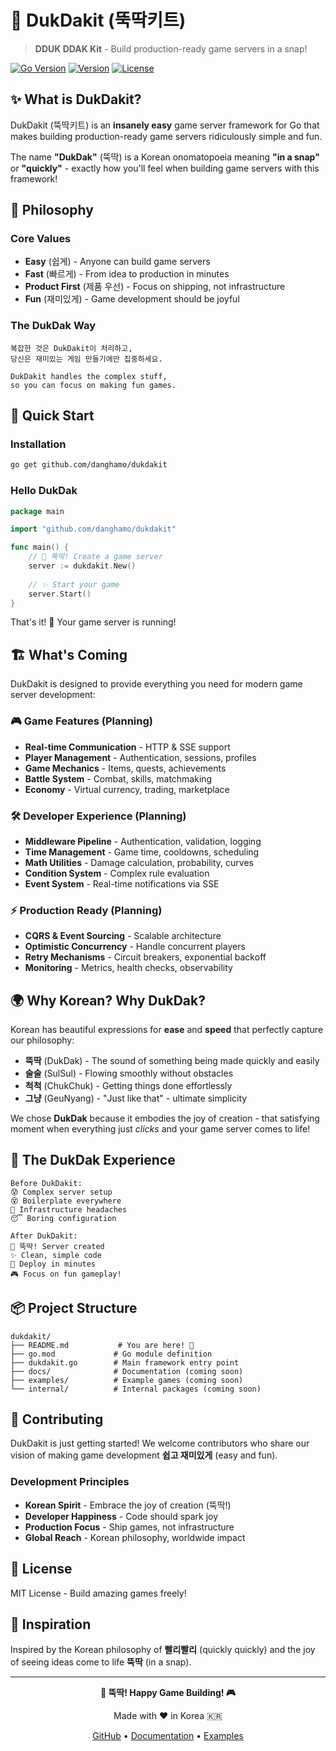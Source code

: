 # 🔨 DukDakit (뚝딱키트)

> **DDUK DDAK Kit** - Build production-ready game servers in a snap!

[![Go Version](https://img.shields.io/badge/go-%3E%3D1.21-blue.svg)](https://golang.org/)
[![Version](https://img.shields.io/badge/version-v0.0.1-orange.svg)](https://github.com/danghamo/dukdakit/releases)
[![License](https://img.shields.io/badge/license-Apache%202.0-blue.svg)](LICENSE)

## ✨ What is DukDakit?

DukDakit (뚝딱키트) is an **insanely easy** game server framework for Go that makes building production-ready game servers ridiculously simple and fun.

The name **"DukDak"** (뚝딱) is a Korean onomatopoeia meaning **"in a snap"** or **"quickly"** - exactly how you'll feel when building game servers with this framework!

## 🎯 Philosophy

### Core Values
- **Easy** (쉽게) - Anyone can build game servers
- **Fast** (빠르게) - From idea to production in minutes  
- **Product First** (제품 우선) - Focus on shipping, not infrastructure
- **Fun** (재미있게) - Game development should be joyful

### The DukDak Way
```
복잡한 것은 DukDakit이 처리하고,
당신은 재미있는 게임 만들기에만 집중하세요.

DukDakit handles the complex stuff,
so you can focus on making fun games.
```

## 🚀 Quick Start

### Installation
```bash
go get github.com/danghamo/dukdakit
```

### Hello DukDak
```go
package main

import "github.com/danghamo/dukdakit"

func main() {
    // 🔨 뚝딱! Create a game server
    server := dukdakit.New()
    
    // ✨ Start your game
    server.Start()
}
```

That's it! 🎉 Your game server is running!

## 🏗️ What's Coming

DukDakit is designed to provide everything you need for modern game server development:

### 🎮 Game Features (Planning)
- **Real-time Communication** - HTTP & SSE support
- **Player Management** - Authentication, sessions, profiles  
- **Game Mechanics** - Items, quests, achievements
- **Battle System** - Combat, skills, matchmaking
- **Economy** - Virtual currency, trading, marketplace

### 🛠️ Developer Experience (Planning)
- **Middleware Pipeline** - Authentication, validation, logging
- **Time Management** - Game time, cooldowns, scheduling  
- **Math Utilities** - Damage calculation, probability, curves
- **Condition System** - Complex rule evaluation
- **Event System** - Real-time notifications via SSE

### ⚡ Production Ready (Planning)
- **CQRS & Event Sourcing** - Scalable architecture
- **Optimistic Concurrency** - Handle concurrent players
- **Retry Mechanisms** - Circuit breakers, exponential backoff
- **Monitoring** - Metrics, health checks, observability

## 🌍 Why Korean? Why DukDak?

Korean has beautiful expressions for **ease** and **speed** that perfectly capture our philosophy:

- **뚝딱** (DukDak) - The sound of something being made quickly and easily
- **술술** (SulSul) - Flowing smoothly without obstacles  
- **척척** (ChukChuk) - Getting things done effortlessly
- **그냥** (GeuNyang) - "Just like that" - ultimate simplicity

We chose **DukDak** because it embodies the joy of creation - that satisfying moment when everything just *clicks* and your game server comes to life!

## 🎨 The DukDak Experience

```
Before DukDakit:
😰 Complex server setup
😵 Boilerplate everywhere  
🤯 Infrastructure headaches
😴 Boring configuration

After DukDakit:
🔨 뚝딱! Server created
✨ Clean, simple code
🚀 Deploy in minutes
🎮 Focus on fun gameplay!
```

## 📦 Project Structure

```
dukdakit/
├── README.md           # You are here! 📍
├── go.mod             # Go module definition
├── dukdakit.go        # Main framework entry point
├── docs/              # Documentation (coming soon)
├── examples/          # Example games (coming soon)
└── internal/          # Internal packages (coming soon)
```

## 🤝 Contributing

DukDakit is just getting started! We welcome contributors who share our vision of making game development **쉽고 재미있게** (easy and fun).

### Development Principles
- **Korean Spirit** - Embrace the joy of creation (뚝딱!)
- **Developer Happiness** - Code should spark joy
- **Production Focus** - Ship games, not infrastructure
- **Global Reach** - Korean philosophy, worldwide impact

## 📜 License

MIT License - Build amazing games freely!

## 🙏 Inspiration

Inspired by the Korean philosophy of **빨리빨리** (quickly quickly) and the joy of seeing ideas come to life **뚝딱** (in a snap).

---

<div align="center">

**🔨 뚝딱! Happy Game Building! 🎮**

Made with ❤️ in Korea 🇰🇷

[GitHub](https://github.com/danghamo/dukdakit) • [Documentation](docs/) • [Examples](examples/)

</div>